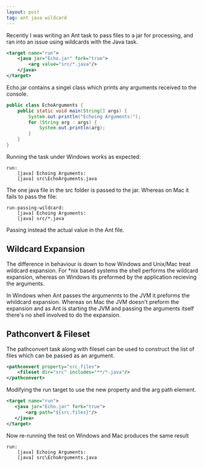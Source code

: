 ```yaml
---
layout: post
tag: ant java wildcard
---
```



Recently I was writing an Ant task to pass files to a jar for processing, and ran into an issue using wildcards with the Java task.

```xml
<target name="run">
	<java jar="Echo.jar" fork="true">
		<arg value="src/*.java"/>
	</java>
</target>
```

Echo.jar contains a singel class which prints any arguments received to the console.

```java
public class EchoArguments {
	public static void main(String[] args) {
		System.out.println("Echoing Arguments:");
		for (String arg : args) {
			System.out.println(arg);
		}
	}
}
```

Running the task under Windows works as expected:

```
run:
	[java] Echoing Arguments:
	[java] src\EchoArguments.java
```

The one java file in the src folder is passed to the jar. Whereas on Mac it fails to pass the file:

```
run-passing-wildcard:
	[java] Echoing Arguments:
	[java] src/*.java
```

Passing instead the actual value in the Ant file.

## Wildcard Expansion 
The difference in behaviour is down to how Windows and Unix/Mac treat wildcard expansion. For *nix based systems the shell performs the wildcard expansion, whereas on Windows its preformed by the application recieving the arguments.

In Windows when Ant passes the argumennts to the JVM it preforms the whildcard expansion. Whereas on Mac the JVM doesn't preform the expansion and as Ant is starting the JVM and passing the arguments itself there's no shell involved to do the expansion.

## Pathconvert & Fileset
The pathconvert task along with fileset can be used to construct the list of files which can be passed as an argument.

```xml
<pathconvert property="src.files">
	<fileset dir="src" includes="**/*.java"/>
</pathconvert>
```

Modifying the run target to use the new property and the arg path element.

```xml
<target name="run">
   <java jar="Echo.jar" fork="true">
       <arg path="${src.files}"/>
   </java>
</target>
```

Now re-running the test on Windows and Mac produces the same result

```
run:
	[java] Echoing Arguments:
	[java] src\EchoArguments.java
```
